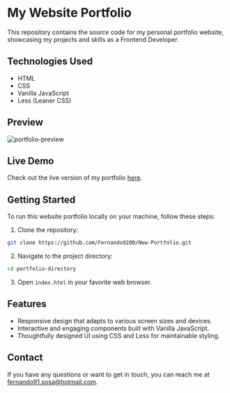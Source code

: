 # My Website Portfolio

This repository contains the source code for my personal portfolio website, showcasing my projects and skills as a Frontend Developer.

## Technologies Used

- HTML
- CSS
- Vanilla JavaScript
- Less (Leaner CSS)

## Preview

![portfolio-preview](https://github.com/Fernando9200/New-Portfolio/assets/91075845/944fbe08-5f65-4fcc-a3a5-5493556d04bd)

## Live Demo

Check out the live version of my portfolio [here](https://fernando-carretto.netlify.app/).

## Getting Started

To run this website portfolio locally on your machine, follow these steps:

1. Clone the repository:

```bash
git clone https://github.com/Fernando9200/New-Portfolio.git
```

2. Navigate to the project directory:
```bash
cd portfolio-directory
```
3. Open `index.html` in your favorite web browser.

## Features

- Responsive design that adapts to various screen sizes and devices.
- Interactive and engaging components built with Vanilla JavaScript.
- Thoughtfully designed UI using CSS and Less for maintainable styling.

## Contact

If you have any questions or want to get in touch, you can reach me at fernando91.sosa@hotmail.com.
